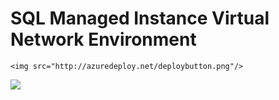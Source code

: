 # SQL Managed Instance Virtual Network Environment

    <img src="http://azuredeploy.net/deploybutton.png"/>
</a>
    <img src="http://armviz.io/visualizebutton.png"/>
</a>

